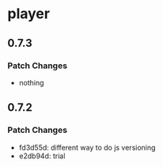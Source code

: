 # player

## 0.7.3

### Patch Changes

- nothing

## 0.7.2

### Patch Changes

- fd3d55d: different way to do js versioning
- e2db94d: trial
